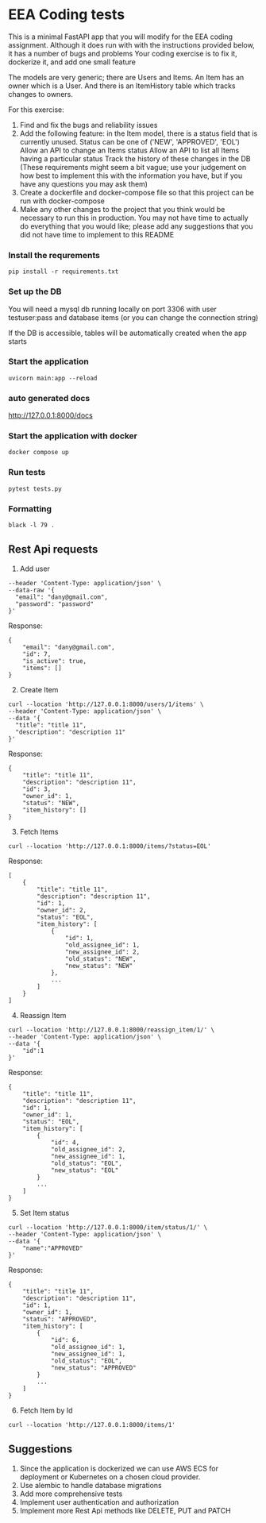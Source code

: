 # EEA Coding tests

This is a minimal FastAPI app that you will modify for the EEA coding assignment.
Although it does run with with the instructions provided below, it has a number of bugs and problems
Your coding exercise is to fix it, dockerize it, and add one small feature

The models are very generic; there are Users and Items.
An Item has an owner which is a User.
And there is an ItemHistory table which tracks changes to owners.

For this exercise:
1. Find and fix the bugs and reliability issues
2. Add the following feature:
	in the Item model, there is a status field that is currently unused.
	Status can be one of ('NEW', 'APPROVED', 'EOL')
	Allow an API to change an Items status
	Allow an API to list all Items having a particular status
	Track the history of these changes in the DB
	(These requirements might seem a bit vague; use your judgement on how best to implement this with the information you have, but if you have any questions you may ask them)
4. Create a dockerfile and docker-compose file so that this project can be run with docker-compose
5. Make any other changes to the project that you think would be necessary to run this in production.
  You may not have time to actually do everything that you would like; please add any suggestions that you did not have time to implement to this README
	
### Install the requrements
`pip install -r requirements.txt`

### Set up the DB
You will need a mysql db running locally on port 3306
with user testuser:pass and database items
(or you can change the connection string)

If the DB is accessible, tables will be automatically created when the app starts

### Start the application
`uvicorn main:app --reload`

### auto generated docs
http://127.0.0.1:8000/docs


### Start the application with docker

`docker compose up`

### Run tests

`pytest tests.py`

### Formatting

`black -l 79 .`

## Rest Api requests

1. Add user

```curl --location 'http://127.0.0.1:8000/users' \
--header 'Content-Type: application/json' \
--data-raw '{
  "email": "dany@gmail.com",
  "password": "password"
}'
```

Response:
```
{
    "email": "dany@gmail.com",
    "id": 7,
    "is_active": true,
    "items": []
}
```

2. Create Item
```commandline
curl --location 'http://127.0.0.1:8000/users/1/items' \
--header 'Content-Type: application/json' \
--data '{
  "title": "title 11",
  "description": "description 11"
}'
```

Response:
```commandline
{
    "title": "title 11",
    "description": "description 11",
    "id": 3,
    "owner_id": 1,
    "status": "NEW",
    "item_history": []
}
```

3. Fetch Items
```commandline
curl --location 'http://127.0.0.1:8000/items/?status=EOL'
```

Response:
```commandline
[
    {
        "title": "title 11",
        "description": "description 11",
        "id": 1,
        "owner_id": 2,
        "status": "EOL",
        "item_history": [
            {
                "id": 1,
                "old_assignee_id": 1,
                "new_assignee_id": 2,
                "old_status": "NEW",
                "new_status": "NEW"
            },
            ...
        ]
    }
]
```

4. Reassign Item
```commandline
curl --location 'http://127.0.0.1:8000/reassign_item/1/' \
--header 'Content-Type: application/json' \
--data '{
    "id":1
}'
```

Response:
```commandline
{
    "title": "title 11",
    "description": "description 11",
    "id": 1,
    "owner_id": 1,
    "status": "EOL",
    "item_history": [
        {
            "id": 4,
            "old_assignee_id": 2,
            "new_assignee_id": 1,
            "old_status": "EOL",
            "new_status": "EOL"
        }
        ...
    ]
}
```

5. Set Item status
```commandline
curl --location 'http://127.0.0.1:8000/item/status/1/' \
--header 'Content-Type: application/json' \
--data '{
    "name":"APPROVED"
}'
```

Response:
```commandline
{
    "title": "title 11",
    "description": "description 11",
    "id": 1,
    "owner_id": 1,
    "status": "APPROVED",
    "item_history": [
        {
            "id": 6,
            "old_assignee_id": 1,
            "new_assignee_id": 1,
            "old_status": "EOL",
            "new_status": "APPROVED"
        }
        ...
    ]
}
```

6. Fetch Item by Id
```commandline
curl --location 'http://127.0.0.1:8000/items/1'
```

## Suggestions

1. Since the application is dockerized we can use AWS ECS for deployment or Kubernetes on a chosen cloud provider.
2. Use alembic to handle database migrations
3. Add more comprehensive tests
4. Implement user authentication and authorization
5. Implement more Rest Api methods like DELETE, PUT and PATCH
